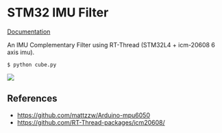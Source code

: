# STM32 IMU Filter

[Documentation](https://zhuanlan.zhihu.com/p/611568999)

An IMU Complementary Filter using RT-Thread (STM32L4 + icm-20608 6 axis imu).

```
$ python cube.py
```

![](demo.gif)

## References

- https://github.com/mattzzw/Arduino-mpu6050
- https://github.com/RT-Thread-packages/icm20608/
